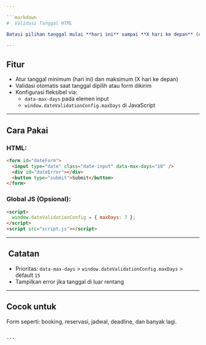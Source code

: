 ```yaml
---

```markdown
# ​ Validasi Tanggal HTML

Batasi pilihan tanggal mulai **hari ini** sampai **X hari ke depan** (default: 15).

---
```


##  Fitur

- Atur tanggal minimum (hari ini) dan maksimum (X hari ke depan)  
- Validasi otomatis saat tanggal dipilih atau form dikirim  
- Konfigurasi fleksibel via:
  - `data-max-days` pada elemen input
  - `window.dateValidationConfig.maxDays` di JavaScript

---

## Cara Pakai

###  HTML:
```html
<form id="dateForm">
  <input type="date" class="date-input" data-max-days="10" />
  <div id="dateError"></div>
  <button type="submit">Submit</button>
</form>
```

###  Global JS (Opsional):
```html
<script>
  window.dateValidationConfig = { maxDays: 7 };
</script>
<script src="script.js"></script>
```

---

## ​ Catatan

- Prioritas: `data-max-days` > `window.dateValidationConfig.maxDays` > default `15`  
- Tampilkan error jika tanggal di luar rentang

---

##  Cocok untuk

Form seperti: booking, reservasi, jadwal, deadline, dan banyak lagi.
```

---

